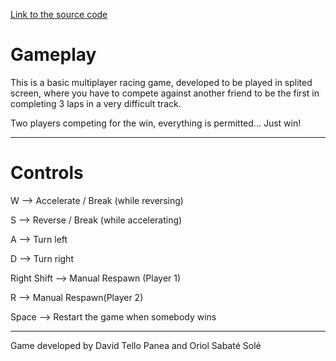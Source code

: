 [Link to the source code](https://github.com/DavidTello1/Fisica-II)

Gameplay
========

This is a basic multiplayer racing game, developed to be played in splited screen,
where you have to compete against another friend to be the first in completing 3
laps in a very difficult track.

Two players competing for the win, everything is 
permitted... Just win!

***

Controls
========

W --> Accelerate / Break (while reversing)

S --> Reverse / Break (while accelerating)

A --> Turn left

D --> Turn right

Right Shift --> Manual Respawn (Player 1)

R --> Manual Respawn(Player 2)

Space --> Restart the game when somebody wins

***

Game developed by David Tello Panea and Oriol Sabaté Solé

